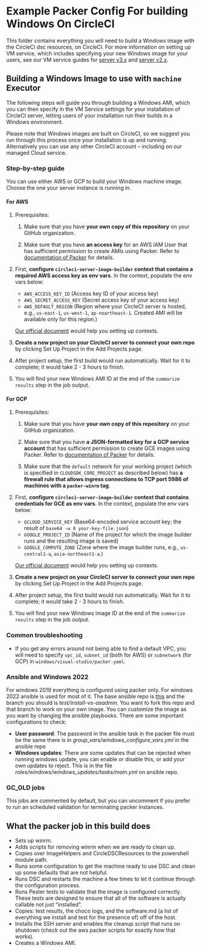 #  Example Packer Config For building Windows On CircleCI

This folder contains everything you will need to build a Windows image with the CircleCI dsc resources, on CircleCI. For more information on setting up VM service, which includes specifying your new Windows image for your users, see our VM service guides for [server v3.x](https://circleci.com/docs/2.0/server-3-operator-vm-service/) and [server v2.x](https://circleci.com/docs/2.0/vm-service/).

## Building a Windows Image to use with `machine` Executor

The following steps will guide you through building a Windows AMI, which you can then specify in the VM Service settings for your installation of CircleCI server, letting users of your installation run their builds in a Windows environment.

Please note that Windows images are built on CircleCI, so we suggest you run through this process once your installation is up and running. Alternatively you can use any other CircleCI account – including on our managed Cloud service.

### Step-by-step guide

You can use either AWS or GCP to build your Windows machine image. Choose the one your server instance is running in.

#### For AWS

1. Prerequisites:

    1. Make sure that you have **your own copy of this repository** on your GitHub organization.

    2. Make sure that you have **an access key** for an AWS IAM User that has sufficient permission to create AMIs using Packer. Refer to [documentation of Packer](https://www.packer.io/docs/builders/amazon#authentication) for details.

2. First, **configure `circleci-server-image-builder` context that contains a required AWS access key as env vars**. In the context, populate the env vars below:

    * `AWS_ACCESS_KEY_ID` (Access key ID of your access key)
    * `AWS_SECRET_ACCESS_KEY` (Secret access key of your access key)
    * `AWS_DEFAULT_REGION` (Region where your CircleCI server is hosted, e.g., `us-east-1`, `us-west-1`, `ap-noartheast-1`. Created AMI will be available only for this region.)

    [Our official document](https://circleci.com/docs/2.0/contexts/) would help you setting up contexts.

3. **Create a new project on your CircleCI server to connect your own repo** by clicking Set Up Project in the Add Projects page.

4. After project setup, the first build would run automatically. Wait for it to complete; it would take 2 - 3 hours to finish.

5. You will find your new Windows AMI ID at the end of the `summarize results` step in the job output.

#### For GCP

1. Prerequisites:

    1. Make sure that you have **your own copy of this repository** on your GitHub organization.

    2. Make sure that you have **a JSON-formatted key for a GCP service account** that has sufficient permission to create GCE images using Packer. Refer to [documentation of Packer](https://www.packer.io/docs/builders/googlecompute#running-outside-of-google-cloud) for details.

    3. Make sure that the `default` network for your working project (which is specified in `CLOUDSDK_CORE_PROJECT` as described below) has **a firewall rule that allows ingress connections to TCP port 5986 of machines with a `packer-winrm` tag**.

2. First, **configure `circleci-server-image-builder` context that contains credentials for GCE as env vars**. In the context, populate the env vars below:

    * `GCLOUD_SERVICE_KEY` (Base64-encoded service account key; the result of `base64 -w 0 your-key-file.json`)
    * `GOOGLE_PROJECT_ID` (Name of the project for which the image builder runs and the resulting image is saved)
    * `GOOGLE_COMPUTE_ZONE` (Zone where the image builder runs, e.g., `us-central1-a`, `asia-northeast1-a`.)

    [Our official document](https://circleci.com/docs/2.0/contexts/) would help you setting up contexts.

3. **Create a new project on your CircleCI server to connect your own repo** by clicking Set Up Project in the Add Projects page.

4. After project setup, the first build would run automatically. Wait for it to complete; it would take 2 - 3 hours to finish.

5. You will find your new Windows image ID at the end of the `summarize results` step in the job output.

### Common troubleshooting

* If you get any errors around not being able to find a default VPC, you will need to specify `vpc_id`, `subnet_id` (both for AWS) or `subnetwork` (for GCP) in `windows/visual-studio/packer.yaml`.

### Ansible and Windows 2022

For windows 2019 everything is configured using packer only. For windows 2022 ansible is used for most of it. The base ansible repo is [this](https://github.com/CircleCI-Public/ansible) and the branch you should is *test/install-vs-asadmin*. You want to fork this repo and that branch to work on your own image.
You can customize the image as you want by changing the ansible playbooks. There are some important configurations to check:
- **User password**: The password in the ansible task in the packer file must be the same there is in *group_vars/windows_configure_vars.yml* in the ansible repo
- **Windows updates**: There are some updates that can be rejected when running windows update, you can enable or disable this, or add your own updates to reject. This is in the file *roles/windows/windows_updates/tasks/main.yml* on ansible repo.

### GC_OLD jobs

This jobs are commented by default, but you can uncomment if you prefer to run an scheduled validation for terminating packer instances.

## What the packer job in this build does
* Sets up winrm.
* Adds scripts for removing winrm when we are ready to clean up.
* Copies over ImageHelpers and CircleDSCResources to the powershell module path.
* Runs some configuration to get the machine ready to use DSC and clean up some defaults that are not helpful.
* Runs DSC and restarts the machine a few times to let it continue through the configuration process.
* Runs Pester tests to validate that the image is configured correctly. These tests are designed to ensure that all of the software is actually callable not just “installed”.
* Copies: test results, the choco logs, and the software.md (a list of everything we install and test for the presence of) off of the host.
* Installs the SSH server and enables the cleanup script that runs on shutdown (check out the aws packer scripts for exactly *how* that works).
* Creates a Windows AMI.
